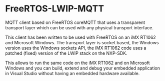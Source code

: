 # FreeRTOS-LWIP-MQTT
MQTT client based on FreeRTOS coreMQTT that uses a transparent transport layer which can be used with any physical transport interface.

This client has been written to be used with FreeRTOS on an iMX RT1062 and Microsoft Windows. The transport layer is socket based, the Windows version uses the Windows sockets API, the iMX RT1062 code uses a patched (fixed) version of the LWIP stack on the NXP-SDK.

This allows to run the same code on the iMX RT1062 and on Microsoft Windows and you can build, extend and debug your embedded application in Visual Studio without having an embedded hardware available.
